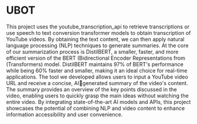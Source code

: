 # UBOT

This project uses the youtube_transcription_api to retrieve transcriptions or use speech to text conversion transformer models to obtain transcription of YouTube videos. By obtaining the text content, we can then apply natural language processing (NLP) techniques to generate summaries. At the core of our summarization process is DistilBERT, a smaller, faster, and more efficient version of the BERT (Bidirectional Encoder Representations from (Transformers) model. DistilBERT maintains 97% of BERT's performance while being 60% faster and smaller, making it an ideal choice for real-time applications. The tool we developed allows users to input a YouTube video URL and receive a concise, AIgenerated summary of the video's content. The summary provides an overview of the key points discussed in the video, enabling users to quickly grasp the main ideas without watching the entire video. By integrating state-of-the-art AI models and APIs, this project showcases the potential of combining NLP and video content to enhance information accessibility and user convenience.
